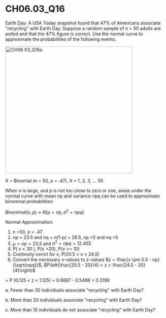 # CH06.03_Q16 #

Earth Day: A USA Today snapshot found that 47% of Americans associate "recycling" with Earth Day.
Suppose a random sample of n = 50 adults are polled and that the 47% figure is correct. Use the normal curve to approximate the probabilities of the following events.

<img width="400" alt="CH06 03_Q16a" src="https://github.com/user-attachments/assets/9851f1b5-319f-499e-b770-3c41aa798b05">

X ~ Binomial (n = 50, p = .47), X = 1, 2, 3, ... 50

When n is large, and p is not too close to zero or one, areas under the normal curve with mean np and variance npq can be used to approximate binominal probabilities:

$Binominal(n,p) \approx N(\mu = np, \sigma^2 = npq)$

Normal Approximation:
1. n =50, p = .47
2. np = 23.5 and nq = n(1-p) = 26.5, np >5 and nq >5
3. $\mu = np = 23.5$ and $\sigma^2 = npq = 12.455$
4. P( x < 30 ), P(x >20), P(x <= 10) 
5. Continuity corrct for x, P(20.5 < x < 24.5)
6. Convert the necessary x-values to z-values
  $z = \frac{x \pm 0.5 - np}{\sqrt{npq}}$, 
$P\left(\frac{20.5 - 20}{4} < z < \frac{24.5 - 20}{4}\right)$

= P (0.125 < z < 1.125) = 0.8697 - 0.5498 = 0.3199



a. Fewer than 30 individuals associate "recycling" with Earth Day?

b. More than 20 individuals associate "recycling" with Earth Day?

c. More than 10 individuals do not associate "recycling" with Earth Day?
